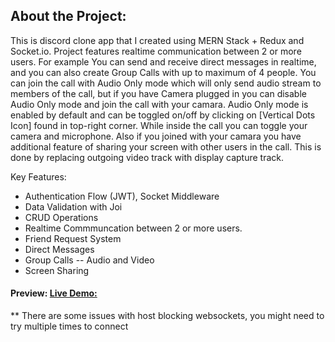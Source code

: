 ## About the Project:

This is discord clone app that I created using MERN Stack + Redux and Socket.io.
Project features realtime communication between 2 or more users. For example
You can send and receive direct messages in realtime, and you can also create Group Calls with up to maximum of 4 people.
You can join the call with Audio Only mode which will only send audio stream to members of the call,
but if you have Camera plugged in you can disable Audio Only mode and join the call with your camara.
Audio Only mode is enabled by default and can be toggled on/off by clicking on [Vertical Dots Icon] found in top-right corner.
While inside the call you can toggle your camera and microphone. Also if you joined with your camara you have additional feature of sharing your screen with
other users in the call. This is done by replacing outgoing video track with display capture track.

Key Features:

- Authentication Flow (JWT), Socket Middleware
- Data Validation with Joi
- CRUD Operations
- Realtime Commmuncation between 2 or more users.
- Friend Request System
- Direct Messages
- Group Calls -- Audio and Video
- Screen Sharing

#### Preview: [Live Demo:](https://my-discord-clone-01.onrender.com)
** There are some issues with host blocking websockets, you might need to try multiple times to connect
